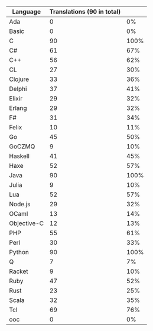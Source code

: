 | Language | Translations (90 in total) ||
|--|--|--|
| Ada |  0 |  0% |
| Basic |  0 |  0% |
| C |  90 |  100% |
| C# |  61 |  67% |
| C++ |  56 |  62% |
| CL |  27 |  30% |
| Clojure |  33 |  36% |
| Delphi |  37 |  41% |
| Elixir |  29 |  32% |
| Erlang |  29 |  32% |
| F# |  31 |  34% |
| Felix |  10 |  11% |
| Go |  45 |  50% |
| GoCZMQ |  9 |  10% |
| Haskell |  41 |  45% |
| Haxe |  52 |  57% |
| Java |  90 |  100% |
| Julia |  9 |  10% |
| Lua |  52 |  57% |
| Node.js |  29 |  32% |
| OCaml |  13 |  14% |
| Objective-C |  12 |  13% |
| PHP |  55 |  61% |
| Perl |  30 |  33% |
| Python |  90 |  100% |
| Q |  7 |  7% |
| Racket |  9 |  10% |
| Ruby |  47 |  52% |
| Rust |  23 |  25% |
| Scala |  32 |  35% |
| Tcl |  69 |  76% |
| ooc |  0 |  0% |
